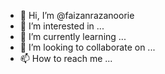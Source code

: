 - 👋 Hi, I’m @faizanrazanoorie
- 👀 I’m interested in ...
- 🌱 I’m currently learning ...
- 💞️ I’m looking to collaborate on ...
- 📫 How to reach me ...

<!---
faizanrazanoorie/faizanrazanoorie is a ✨ special ✨ repository because its `README.md` (this file) appears on your GitHub profile.
You can click the Preview link to take a look at your changes.
--->
